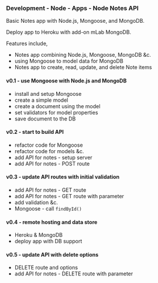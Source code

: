 ### Development - Node - Apps - Node Notes API

Basic Notes app with Node.js, Mongoose, and MongoDB.

Deploy app to Heroku with add-on mLab MongoDB.

Features include,

  * Notes app combining Node.js, Mongoose, MongoDB &c.
  * using Mongoose to model data for MongoDB
  * Notes app to create, read, update, and delete Note items

#### v0.1 - use Mongoose with Node.js and MongoDB
  * install and setup Mongoose
  * create a simple model
  * create a document using the model
  * set validators for model properties
  * save document to the DB

#### v0.2 - start to build API
  * refactor code for Mongoose
  * refactor code for models &c.
  * add API for notes - setup server
  * add API for notes - POST route

#### v0.3 - update API routes with initial validation
  * add API for notes - GET route
  * add API for notes - GET route with parameter
  * add validation &c.
  * Mongoose - call `findById()`

#### v0.4 - remote hosting and data store
  * Heroku & MongoDB
  * deploy app with DB support

#### v0.5 - update API with delete options
  * DELETE route and options
  * add API for notes - DELETE route with parameter
